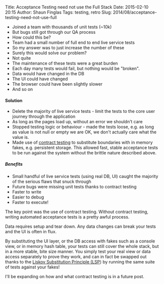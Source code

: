 Title: Acceptance Testing need not use the Full Stack
Date: 2015-02-10 20:15
Author: Shaun Finglas
Tags: testing, retro
Slug: 2014/08/acceptance-testing-need-not-use-full

-   Joined a team with thousands of unit tests (\~10k)
-   But bugs still got through our QA process
-   How could this be?
-   Team had a small number of full end to end live service tests
-   So my answer was to just increase the number of these
-   Surely this would solve our problem?
-   Not quite
-   The maintenance of these tests were a great burden
-   Each day many tests would fail, but nothing would be "broken".
-   Data would have changed in the DB
-   The UI could have changed
-   The browser could have been slightly slower
-   And so on

#### Solution

-   Delete the majority of live service tests - limit the tests to the
    core user journey through the application
-   As long as the pages load up, without an error we shouldn't care
-   Stopped testing logic or behaviour - made the tests loose, e.g. as
    long as value is not null or empty we are OK, we don't actually care
    what the value is.
-   Made use of [contract
    testing](http://martinfowler.com/bliki/IntegrationContractTest.html)
    to substitute boundaries with in memory fakes, e.g. persistent
    storage. This allowed fast, stable acceptance tests to be run
    against the system without the brittle nature described above.

##### Benefits

-   Small handful of live service tests (using real DB, UI) caught the
    majority of the serious flaws that snuck through
-   Future bugs were missing unit tests thanks to contract testing
-   Faster to write
-   Easier to debug
-   Faster to execute!

The key point was the use of contract testing. Without contract testing,
writing automated acceptance tests is a pretty awful process.

Data requires setup and tear down. Any data changes can break your tests
and the UI is often in flux.

By substituting the UI layer, or the DB access with fakes such as a
console view, or in memory hash table, your tests can still cover the
whole stack, but in a more stable, bite size manner. You simply test
your real view or data access separately to prove they work, and can in
fact be swapped out thanks to the [Liskov Substitution Principle
(LSP](http://en.wikipedia.org/wiki/Liskov_substitution_principle)) by
running the same suite of tests against your fakes!

I'll be expanding on how and what contract testing is in a future post.